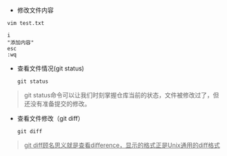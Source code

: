 - 修改文件内容

```
vim test.txt

i
"添加内容"
esc
:wq
```

- 查看文件情况(git status)
  ```
  git status
  ```

> git status命令可以让我们时刻掌握仓库当前的状态，文件被修改过了，但还没有准备提交的修改。

- 查看文件修改（git diff）
  ```
  git diff
  ```

> <u>git diff顾名思义就是查看difference，显示的格式正是Unix通用的diff格式</u>
